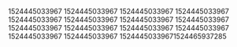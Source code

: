 1524445033967
1524445033967
1524445033967
1524445033967
1524445033967
1524445033967
1524445033967
1524445033967
1524445033967
1524445033967
1524445033967
1524445033967
1524445033967
1524445033967
15244450339671524465937285